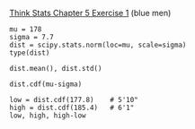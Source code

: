 [Think Stats Chapter 5 Exercise 1](http://greenteapress.com/thinkstats2/html/thinkstats2006.html#toc50) (blue men)

```
mu = 178
sigma = 7.7
dist = scipy.stats.norm(loc=mu, scale=sigma)
type(dist)

dist.mean(), dist.std()

dist.cdf(mu-sigma)

low = dist.cdf(177.8)    # 5'10"
high = dist.cdf(185.4)   # 6'1"
low, high, high-low

```
